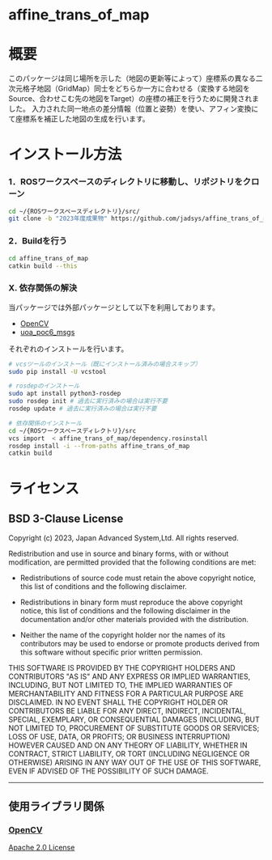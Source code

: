 affine_trans_of_map
=======

概要
=======
このパッケージは同じ場所を示した（地図の更新等によって）座標系の異なる二次元格子地図（GridMap）同士をどちらか一方に合わせる（変換する地図をSource、合わせこむ先の地図をTarget）の座標の補正を行うために開発されました。
入力された同一地点の差分情報（位置と姿勢）を使い、アフィン変換にて座標系を補正した地図の生成を行います。

インストール方法
=======
### 1．ROSワークスペースのディレクトリに移動し、リポジトリをクローン
```bash 
cd ~/{ROSワークスペースディレクトリ}/src/
git clone -b "2023年度成果物" https://github.com/jadsys/affine_trans_of_map.git
```
### 2．Buildを行う
```bash 
cd affine_trans_of_map
catkin build --this
```
### X. 依存関係の解決
当パッケージでは外部パッケージとして以下を利用しております。
- [OpenCV](https://github.com/opencv/opencv)
- [uoa_poc6_msgs](https://github.com/jadsys/uoa_poc6_msgs.git)

それぞれのインストールを行います。
```bash
# vcsツールのインストール（既にインストール済みの場合スキップ）
sudo pip install -U vcstool

# rosdepのインストール
sudo apt install python3-rosdep
sudo rosdep init # 過去に実行済みの場合は実行不要
rosdep update # 過去に実行済みの場合は実行不要

# 依存関係のインストール
cd ~/{ROSワークスペースディレクトリ}/src
vcs import  < affine_trans_of_map/dependency.rosinstall
rosdep install -i --from-paths affine_trans_of_map
catkin build
```

ライセンス
=======
## BSD 3-Clause License

Copyright (c) 2023, Japan Advanced System,Ltd.
All rights reserved.

Redistribution and use in source and binary forms, with or without
modification, are permitted provided that the following conditions are met:

* Redistributions of source code must retain the above copyright notice, this
  list of conditions and the following disclaimer.

* Redistributions in binary form must reproduce the above copyright notice,
  this list of conditions and the following disclaimer in the documentation
  and/or other materials provided with the distribution.

* Neither the name of the copyright holder nor the names of its contributors 
   may be used to endorse or promote products derived from this software 
   without specific prior written permission.

THIS SOFTWARE IS PROVIDED BY THE COPYRIGHT HOLDERS AND CONTRIBUTORS "AS IS"
AND ANY EXPRESS OR IMPLIED WARRANTIES, INCLUDING, BUT NOT LIMITED TO, THE
IMPLIED WARRANTIES OF MERCHANTABILITY AND FITNESS FOR A PARTICULAR PURPOSE ARE
DISCLAIMED. IN NO EVENT SHALL THE COPYRIGHT HOLDER OR CONTRIBUTORS BE LIABLE
FOR ANY DIRECT, INDIRECT, INCIDENTAL, SPECIAL, EXEMPLARY, OR CONSEQUENTIAL
DAMAGES (INCLUDING, BUT NOT LIMITED TO, PROCUREMENT OF SUBSTITUTE GOODS OR
SERVICES; LOSS OF USE, DATA, OR PROFITS; OR BUSINESS INTERRUPTION) HOWEVER
CAUSED AND ON ANY THEORY OF LIABILITY, WHETHER IN CONTRACT, STRICT LIABILITY,
OR TORT (INCLUDING NEGLIGENCE OR OTHERWISE) ARISING IN ANY WAY OUT OF THE USE
OF THIS SOFTWARE, EVEN IF ADVISED OF THE POSSIBILITY OF SUCH DAMAGE.

* * *
## 使用ライブラリ関係
### [OpenCV](https://github.com/opencv/opencv)
 [Apache 2.0 License](https://opensource.org/licenses/Apache-2.0)